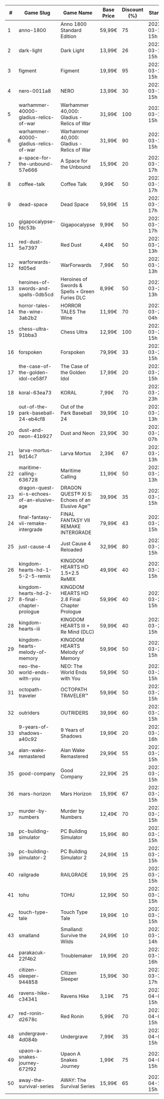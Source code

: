|#|Game Slug|Game Name|Base Price|Discount (%)|Starts|Ends|
|---|---|---|---|---|---|---|
|1|anno-1800|Anno 1800 Standard Edition|59,99€|75|2023-03-16 15h|2023-03-23 16h|
|2|dark-light|Dark Light|13,99€|26|2023-03-16 15h|2023-03-24 15h|
|3|figment|Figment|19,99€|95|2023-03-16 15h|2023-04-09 15h|
|4|nero-0011a8|NERO|13,99€|30|2023-03-16 15h|2023-03-23 15h|
|5|warhammer-40000-gladius-relics-of-war|Warhammer 40,000: Gladius - Relics of War|31,99€|100|2023-03-16 15h|2023-03-23 15h|
|6|warhammer-40000-gladius-relics-of-war|Warhammer 40,000: Gladius - Relics of War|31,99€|90|2023-03-16 15h|2023-03-23 15h|
|7|a-space-for-the-unbound-57e666|A Space for the Unbound|15,99€|20|2023-03-16 17h|2023-03-26 17h|
|8|coffee-talk|Coffee Talk|9,99€|50|2023-03-16 17h|2023-03-23 17h|
|9|dead-space|Dead Space|59,99€|15|2023-03-16 17h|2023-03-23 17h|
|10|gigapocalypse-fdc53b|Gigapocalypse|9,99€|50|2023-03-16 17h|2023-03-23 17h|
|11|red-dust-5e7397|Red Dust|4,49€|50|2023-03-20 13h|2023-03-27 13h|
|12|warforwards-fd05ed|WarForwards|7,99€|50|2023-03-20 13h|2023-03-27 13h|
|13|heroines-of-swords-and-spells-0db5cd|Heroines of Swords & Spells + Green Furies DLC|8,99€|50|2023-03-21 13h|2023-03-28 13h|
|14|horror-tales-the-wine-3ab2b2|HORROR TALES The Wine|11,99€|70|2023-03-22 04h|2023-04-02 04h|
|15|chess-ultra-91bba3|Chess Ultra|12,99€|100|2023-03-23 15h|2023-03-30 15h|
|16|forspoken|Forspoken|79,99€|33|2023-03-23 15h|2023-04-03 16h|
|17|the-case-of-the-golden-idol-ce58f7|The Case of the Golden Idol|17,99€|20|2023-03-23 15h|2023-04-02 15h|
|18|koral-63ea73|KORAL|7,99€|70|2023-03-23 23h|2023-04-04 23h|
|19|out-of-the-park-baseball-24-eb4cf8|Out of the Park Baseball 24|39,99€|10|2023-03-24 13h|2023-04-07 13h|
|20|dust-and-neon-41b927|Dust and Neon|23,99€|30|2023-03-27 07h|2023-04-03 07h|
|21|larva-mortus-9d14c7|Larva Mortus|2,39€|67|2023-03-27 13h|2023-04-03 13h|
|22|maritime-calling-636728|Maritime Calling|11,99€|50|2023-03-27 13h|2023-04-03 13h|
|23|dragon-quest-xi-s-echoes-of-an-elusive-age|DRAGON QUEST® XI S: Echoes of an Elusive Age™|39,99€|35|2023-03-27 15h|2023-04-03 16h|
|24|final-fantasy-vii-remake-intergrade|FINAL FANTASY VII REMAKE INTERGRADE|79,99€|43|2023-03-27 15h|2023-04-03 16h|
|25|just-cause-4|Just Cause 4 Reloaded|32,99€|80|2023-03-27 15h|2023-04-03 16h|
|26|kingdom-hearts-hd-1-5-2-5-remix|KINGDOM HEARTS HD 1.5+2.5 ReMIX|49,99€|40|2023-03-27 15h|2023-04-03 16h|
|27|kingdom-hearts-hd-2-8-final-chapter-prologue|KINGDOM HEARTS HD 2.8 Final Chapter Prologue|59,99€|40|2023-03-27 15h|2023-04-03 16h|
|28|kingdom-hearts-iii|KINGDOM HEARTS III + Re Mind (DLC)|59,99€|40|2023-03-27 15h|2023-04-03 16h|
|29|kingdom-hearts-melody-of-memory|KINGDOM HEARTS Melody of Memory|59,99€|50|2023-03-27 15h|2023-04-03 16h|
|30|neo-the-world-ends-with-you|NEO: The World Ends with You|59,99€|50|2023-03-27 15h|2023-04-03 16h|
|31|octopath-traveler|OCTOPATH TRAVELER™|59,99€|50|2023-03-27 15h|2023-04-03 16h|
|32|outriders|OUTRIDERS|39,99€|60|2023-03-27 15h|2023-04-03 16h|
|33|9-years-of-shadows-a40c92|9 Years of Shadows|19,99€|20|2023-03-27 16h|2023-04-03 16h|
|34|alan-wake-remastered|Alan Wake Remastered|29,99€|55|2023-03-28 15h|2023-04-04 15h|
|35|good-company|Good Company|22,99€|25|2023-03-28 15h|2023-04-04 15h|
|36|mars-horizon|Mars Horizon|15,99€|67|2023-03-28 15h|2023-04-04 15h|
|37|murder-by-numbers|Murder by Numbers|12,49€|70|2023-03-28 15h|2023-04-04 15h|
|38|pc-building-simulator|PC Building Simulator|15,99€|80|2023-03-28 15h|2023-04-04 15h|
|39|pc-building-simulator-2|PC Building Simulator 2|24,99€|15|2023-03-28 15h|2023-04-04 15h|
|40|railgrade|RAILGRADE|19,99€|25|2023-03-28 15h|2023-04-04 15h|
|41|tohu|TOHU|12,99€|50|2023-03-28 15h|2023-04-04 15h|
|42|touch-type-tale|Touch Type Tale|19,99€|10|2023-03-28 15h|2023-04-04 15h|
|43|smalland|Smalland: Survive the Wilds|24,99€|10|2023-03-29 14h|2023-04-10 14h|
|44|parakacuk-22f4b2|Troublemaker|19,99€|20|2023-03-30 16h|2023-04-06 16h|
|45|citizen-sleeper-944858|Citizen Sleeper|15,99€|30|2023-03-30 17h|2023-04-05 17h|
|46|ravens-hike-c34341|Ravens Hike|3,19€|75|2023-04-03 15h|2023-04-10 15h|
|47|red-ronin-d2678c|Red Ronin|5,99€|70|2023-04-03 15h|2023-04-10 15h|
|48|undergrave-4d084b|Undergrave|7,99€|35|2023-04-03 15h|2023-04-10 15h|
|49|upaon-a-snakes-journey-672f92|Upaon A Snakes Journey|1,99€|75|2023-04-03 15h|2023-04-10 15h|
|50|away-the-survival-series|AWAY: The Survival Series|15,99€|65|2023-04-15 15h|2023-04-29 15h|
